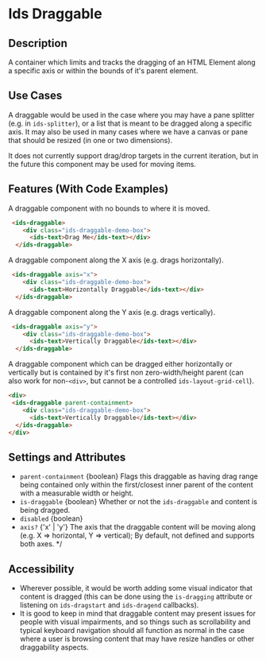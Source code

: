 # Ids Draggable

## Description

A container which limits and tracks the dragging of an HTML Element along a specific axis or within the bounds of it's parent element.

## Use Cases

A draggable would be used in the case where you may have a pane splitter (e.g. in `ids-splitter`), or a list that is meant to be dragged along a specific axis. It may also be used in many cases where we have a canvas or pane that should be resized (in one or two dimensions).


It does not currently support drag/drop targets in the current iteration, but in the future this component may be used for moving items.

## Features (With Code Examples)
A draggable component with no bounds to where it is moved.
```html
 <ids-draggable>
    <div class="ids-draggable-demo-box">
      <ids-text>Drag Me</ids-text></div>
  </ids-draggable>
```

A draggable component along the X axis (e.g. drags horizontally).
```html
 <ids-draggable axis="x">
    <div class="ids-draggable-demo-box">
      <ids-text>Horizontally Draggable</ids-text></div>
  </ids-draggable>
```

A draggable component along the Y axis (e.g. drags vertically).
```html
 <ids-draggable axis="y">
    <div class="ids-draggable-demo-box">
      <ids-text>Vertically Draggable</ids-text></div>
  </ids-draggable>
```

A draggable component which can be dragged either horizontally or vertically
but is contained by it's first non zero-width/height parent (can also work for non-`<div>`, but cannot be a controlled `ids-layout-grid-cell`).
```html
<div>
 <ids-draggable parent-containment>
    <div class="ids-draggable-demo-box">
      <ids-text>Vertically Draggable</ids-text></div>
  </ids-draggable>
</div>
```

## Settings and Attributes

- `parent-containment` {boolean} Flags this draggable as having drag range being contained only within the first/closest inner parent of the content with a measurable width or height.
- `is-draggable` {boolean} Whether or not the `ids-draggable` and content is being dragged.
- `disabled` {boolean}
- `axis?` {'x' | 'y'}   The axis that the draggable content will be moving along (e.g. X => horizontal, Y => vertical); By default, not defined and supports both axes.
   */



## Accessibility

- Wherever possible, it would be worth adding some visual indicator that content is dragged (this can be done using the `is-dragging` attribute or listening on `ids-dragstart` and `ids-dragend` callbacks).
- It is good to keep in mind that draggable content may present issues for people with visual impairments, and so things such as scrollability and typical keyboard
navigation should all function as normal in the case where a user is browsing content that may have resize handles or other draggability aspects.